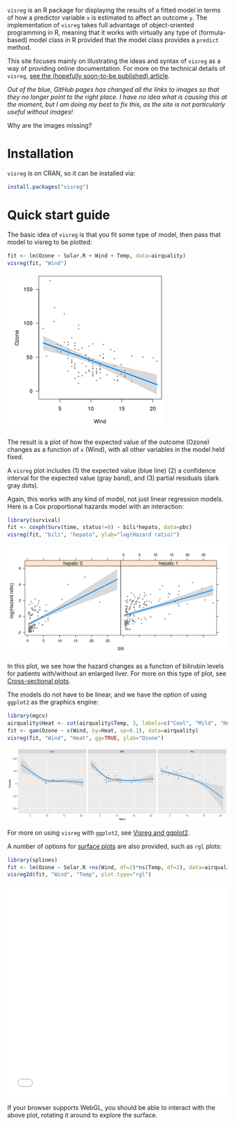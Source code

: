 ---
---


`visreg` is an R package for displaying the results of a fitted model in terms of how a predictor variable `x` is estimated to affect an outcome `y`.  The implementation of `visreg` takes full advantage of object-oriented programming in R, meaning that it works with virtually any type of (formula-based) model class in R provided that the model class provides a `predict` method.

This site focuses mainly on illustrating the ideas and syntax of `visreg` as a way of providing online documentation.  For more on the technical details of `visreg`, [see the (hopefully soon-to-be published) article](http://myweb.uiowa.edu/pbreheny/publications/visreg.pdf).

*Out of the blue, GitHub pages has changed all the links to images so that they no longer point to the right place.  I have no idea what is causing this at the moment, but I am doing my best to fix this, as the site is not particularly useful without images!*

Why are the images missing?

# Installation

`visreg` is on CRAN, so it can be installed via:


```r
install.packages("visreg")
```

# Quick start guide

The basic idea of `visreg` is that you fit some type of model, then pass that model to visreg to be plotted:


```r
fit <- lm(Ozone ~ Solar.R + Wind + Temp, data=airquality)
visreg(fit, "Wind")
```

![plot of chunk wind](img/index-wind-1.png)

The result is a plot of how the expected value of the outcome (Ozone) changes as a function of `x` (Wind), with all other variables in the model held fixed.

A `visreg` plot includes (1) the expected value (blue line) (2) a confidence interval for the expected value (gray band), and (3) partial residuals (dark gray dots).  

Again, this works with any kind of model, not just linear regression models.  Here is a Cox proportional hazards model with an interaction:


```r
library(survival)
fit <- coxph(Surv(time, status!=0) ~ bili*hepato, data=pbc)
visreg(fit, "bili", "hepato", ylab="log(Hazard ratio)")
```

![plot of chunk cox](img/index-cox-1.png)

In this plot, we see how the hazard changes as a function of bilirubin levels for patients with/without an enlarged liver.  For more on this type of plot, see [Cross-sectional plots](cross.html).  

<a class="anchor" id="gam"></a>

The models do not have to be linear, and we have the option of using `ggplot2` as the graphics engine:


```r
library(mgcv)
airquality$Heat <- cut(airquality$Temp, 3, labels=c("Cool", "Mild", "Hot"))
fit <- gam(Ozone ~ s(Wind, by=Heat, sp=0.1), data=airquality)
visreg(fit, "Wind", "Heat", gg=TRUE, ylab="Ozone")
```

![plot of chunk mgcv](img/index-mgcv-1.png)

For more on using `visreg` with `ggplot2`, see [Visreg and ggplot2](gg.html).

A number of options for [surface plots](surface.html) are also provided, such as `rgl` plots:


```r
library(splines)
fit <- lm(Ozone ~ Solar.R +ns(Wind, df=2)*ns(Temp, df=2), data=airquality)
visreg2d(fit, "Wind", "Temp", plot.type="rgl")
```

<div class="container" style="width: 100%">
  <div class="row-fluid">
    <iframe class="span12" 
	    style="border: none; height: 484px; width: 100%"
	    src="img/rgl.html">
    </iframe>
  </div>
</div>

If your browser supports WebGL, you should be able to interact with the above plot, rotating it around to explore the surface.

